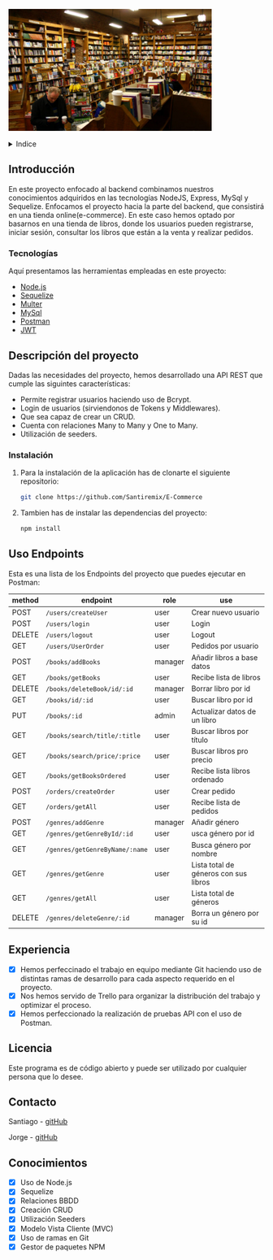 <!-- LOGO -->

<p allign="center">
  <img width="400" height="240" src='./assets/bookstore.jpg'>
</p>

<!-- INDICE -->
<details>
  <summary>Indice</summary>
  <ol>
    <li>
      <a href="#introduccion">Introducción</a>
      <ul>
        <li><a href="#hecho-con">Tecnologías</a></li>
      </ul>
    </li>
    <li>
      <a href="#descripción-del-proyecto">Descripción del proyecto</a>
      <ul>
        <li><a href="#instalación">Instalación</a></li>
      </ul>
    </li>
    <li><a href="#uso-endpoints">Endpoints</a></li>
    <li><a href="#licencia">Licencia</a></li>
    <li><a href="#contacto">Contacto</a></li>
    <li><a href="#conociemientos">Conocimiento</a></li>
  </ol>
</details>

<!-- SOBRE EL PROYECTO -->

## Introducción

En este proyecto enfocado al backend combinamos nuestros conocimientos
adquiridos en las tecnologías NodeJS, Express, MySql y Sequelize.
Enfocamos el proyecto hacia la parte del backend, que consistirá en una tienda online(e-commerce).
En este caso hemos optado por basarnos en una tienda de libros, donde los usuarios pueden registrarse,
iniciar sesión, consultar los libros que están a la venta y realizar pedidos.

### Tecnologías

Aquí presentamos las herramientas empleadas en este proyecto:

- [Node.js](https://node.org/)
- [Sequelize](https://sequelize.org/)
- [Multer](https://github.com/expressjs/multer)
- [MySql](https://MySql.org/)
- [Postman](https://www.postman.com/)
- [JWT](https://jwt.io//)

<!-- DESCRIPCION -->

## Descripción del proyecto

Dadas las necesidades del proyecto, hemos desarrollado una 
API REST que cumple las siguintes características:

- Permite registrar usuarios haciendo uso de Bcrypt.
- Login de usuarios (sirviendonos de Tokens y Middlewares).
- Que sea capaz de crear un CRUD.
- Cuenta con relaciones Many to Many y One to Many.
- Utilización de seeders.

### Instalación

1. Para la instalación de la aplicación has de clonarte el siguiente repositorio:

   ```sh
   git clone https://github.com/Santiremix/E-Commerce
   ```

2. Tambien has de instalar las dependencias del proyecto:
   ```sh
   npm install
   ```

<!-- EJEMPLOS DE USO -->

## Uso Endpoints

Esta es una lista de los Endpoints del proyecto que puedes ejecutar en Postman:

| method | endpoint                       | role    | use                                   |
| ------ | ------------------------------ | ------- | ------------------------------------- |
| POST   | `/users/createUser`            | user    | Crear nuevo usuario                   |
| POST   | `/users/login`                 | user    | Login                                 |
| DELETE | `/users/logout`                | user    | Logout                                |
| GET    | `/users/UserOrder`             | user    | Pedidos por usuario                   |
| POST   | `/books/addBooks`              | manager | Añadir libros a base datos            |
| GET    | `/books/getBooks`              | user    | Recibe lista de libros                |
| DELETE | `/books/deleteBook/id/:id`     | manager | Borrar libro por id                   |
| GET    | `/books/id/:id`                | user    | Buscar libro por id                   |
| PUT    | `/books/:id`                   | admin   | Actualizar datos de un libro          |
| GET    | `/books/search/title/:title`   | user    | Buscar libros por título              |
| GET    | `/books/search/price/:price`   | user    | Buscar libros pro precio              |
| GET    | `/books/getBooksOrdered`       | user    | Recibe lista libros ordenado          |
| POST   | `/orders/createOrder`          | user    | Crear pedido                          |
| GET    | `/orders/getAll`               | user    | Recibe lista de pedidos               |
| POST   | `/genres/addGenre`             | manager | Añadir género                         |
| GET    | `/genres/getGenreById/:id`     | user    | usca género por id                    |
| GET    | `/genres/getGenreByName/:name` | user    | Busca género por nombre               |
| GET    | `/genres/getGenre`             | user    | Lista total de géneros con sus libros |
| GET    | `/genres/getAll`               | user    | Lista total de géneros                |
| DELETE | `/genres/deleteGenre/:id`      | manager | Borra un género por su id             |

<!-- ROADMAP -->

## Experiencia

- [x] Hemos perfeccinado el trabajo en equipo mediante Git haciendo uso de distintas ramas de desarrollo para cada aspecto requerido en el proyecto.
- [x] Nos hemos servido de Trello para organizar la distribución del trabajo y optimizar el proceso.
- [x] Hemos perfeccionado la realización de pruebas API con el uso de Postman.

<!-- LICENCIA -->

## Licencia

Este programa es de código abierto y puede ser utilizado por cualquier persona que lo desee.

<!-- CONTACTO -->

## Contacto

Santiago - [gitHub](https://github.com/Santiremix)

Jorge - [gitHub](https://github.com/yorch82)

<!-- CONCOCIMIENTOS -->

## Conocimientos

- [x] Uso de Node.js
- [x] Sequelize
- [x] Relaciones BBDD
- [x] Creación CRUD
- [x] Utilización Seeders
- [x] Modelo Vista Cliente (MVC)
- [x] Uso de ramas en Git
- [x] Gestor de paquetes NPM
